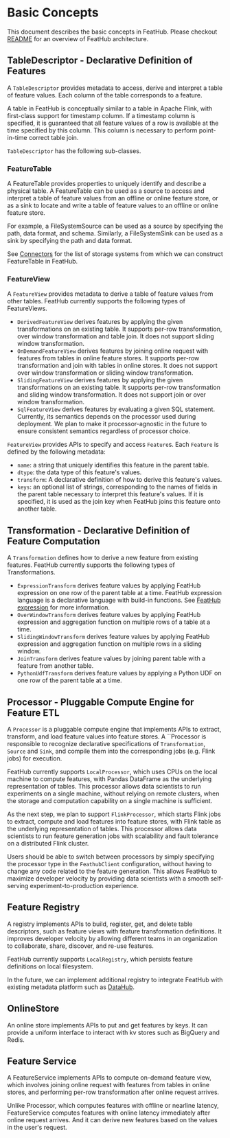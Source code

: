 # Basic Concepts

This document describes the basic concepts in FeatHub. Please checkout
[README](../../README.md#architecture-overview) for an overview of FeatHub
architecture.

## TableDescriptor - Declarative Definition of Features

A `TableDescriptor` provides metadata to access, derive and interpret a
table of feature values. Each column of the table corresponds to a feature.

A table in FeatHub is conceptually similar to a table in Apache Flink, with
first-class support for timestamp column. If a timestamp column is specified, it
is guaranteed that all feature values of a row is available at the time
specified by this column. This column is necessary to perform point-in-time correct
table join.

`TableDescriptor` has the following sub-classes.

### FeatureTable
A FeatureTable provides properties to uniquely identify and describe a physical table. 
A FeatureTable can be used as a source to access and interpret a table of feature 
values from an offline or online feature store, or as a sink to locate and write a table
of feature values to an offline or online feature store.

For example, a FileSystemSource can be used as a source by specifying the path, data 
format, and schema. Similarly, a FileSystemSink can be used as a sink by specifying the 
path and data format.

See [Connectors](connectors) for the list of storage systems from
which we can construct FeatureTable in FeatHub.

### FeatureView

A `FeatureView` provides metadata to derive a table of feature values from
other tables. FeatHub currently supports the following types of FeatureViews.

- `DerivedFeatureView` derives features by applying the given transformations on
  an existing table. It supports per-row transformation, over window transformation 
  and table join. It does not support sliding window transformation.
- `OnDemandFeatureView` derives features by joining online request with features
  from tables in online feature stores. It supports per-row transformation and
  join with tables in online stores. It does not support over window transformation or 
  sliding window transformation.
- `SlidingFeatureView` derives features by applying the given transformations on an 
  existing table. It supports per-row transformation and sliding window transformation. 
  It does not support join or over window transformation.
- `SqlFeatureView` derives features by evaluating a given SQL statement.
  Currently, its semantics depends on the processor used during deployment. We
  plan to make it processor-agnostic in the future to ensure consistent
  semantics regardless of processor choice.

`FeatureView` provides APIs to specify and access `Feature`s. Each `Feature` is
defined by the following metadata:
- `name`: a string that uniquely identifies this feature in the parent table.
- `dtype`: the data type of this feature's values.
- `transform`: A declarative definition of how to derive this feature's values.
- `keys`: an optional list of strings, corresponding to the names of fields in
  the parent table necessary to interpret this feature's values. If it is
  specified, it is used as the join key when FeatHub joins this feature onto
  another table.

## Transformation - Declarative Definition of Feature Computation

A `Transformation` defines how to derive a new feature from existing features.
FeatHub currently supports the following types of Transformations.

- `ExpressionTransform` derives feature values by applying FeatHub expression on
  one row of the parent table at a time. FeatHub expression language is a
  declarative language with build-in functions. See [FeatHub
  expression](feathub_expression.md) for more information.
- `OverWindowTransform` derives feature values by applying FeatHub expression and
  aggregation function on multiple rows of a table at a time.
- `SlidingWindowTransform` derives feature values by applying FeatHub expression and 
  aggregation function on multiple rows in a sliding window.
- `JoinTransform` derives feature values by joining parent table with a feature
  from another table.
- `PythonUdfTransform` derives feature values by applying a Python UDF on one
  row of the parent table at a time.



## Processor - Pluggable Compute Engine for Feature ETL

A `Processor` is a pluggable compute engine that implements APIs to extract,
transform, and load feature values into feature stores. A ``Processor is
responsible to recognize declarative specifications of `Transformation`,
`Source` and `Sink`, and compile them into the corresponding jobs (e.g. Flink
jobs) for execution.

FeatHub currently supports `LocalProcessor`, which uses CPUs on the local
machine to compute features, with Pandas DataFrame as the underlying
representation of tables. This processor allows data scientists to run
experiments on a single machine, without relying on remote clusters, when the
storage and computation capability on a single machine is sufficient.

As the next step, we plan to support `FlinkProcessor`, which starts Flink jobs
to extract, compute and load features into feature stores, with Flink table as
the underlying representation of tables. This processor allows data scientists
to run feature generation jobs with scalability and fault tolerance on a
distributed Flink cluster.

Users should be able to switch between processors by simply specifying the
processor type in the `FeathubClient` configuration, without having to change
any code related to the feature generation. This allows FeatHub to maximize
developer velocity by providing data scientists with a smooth self-serving
experiment-to-production experience.


## Feature Registry

A registry implements APIs to build, register, get, and delete table
descriptors, such as feature views with feature transformation definitions. It
improves developer velocity by allowing different teams in an organization to
collaborate, share, discover, and re-use features.

FeatHub currently supports `LocalRegistry`, which persists feature definitions
on local filesystem.

In the future, we can implement additional registry to integrate FeatHub with
existing metadata platform such as
[DataHub](https://github.com/datahub-project/datahub).

## OnlineStore

An online store implements APIs to put and get features by keys. It can provide a
uniform interface to interact with kv stores such as BigQuery and Redis.

## Feature Service

A FeatureService implements APIs to compute on-demand feature view, which
involves joining online request with features from tables in online stores, and
performing per-row transformation after online request arrives.

Unlike Processor, which computes features with offline or nearline latency,
FeatureService computes features with online latency immediately after online
request arrives. And it can derive new features based on the values in the
user's request.

